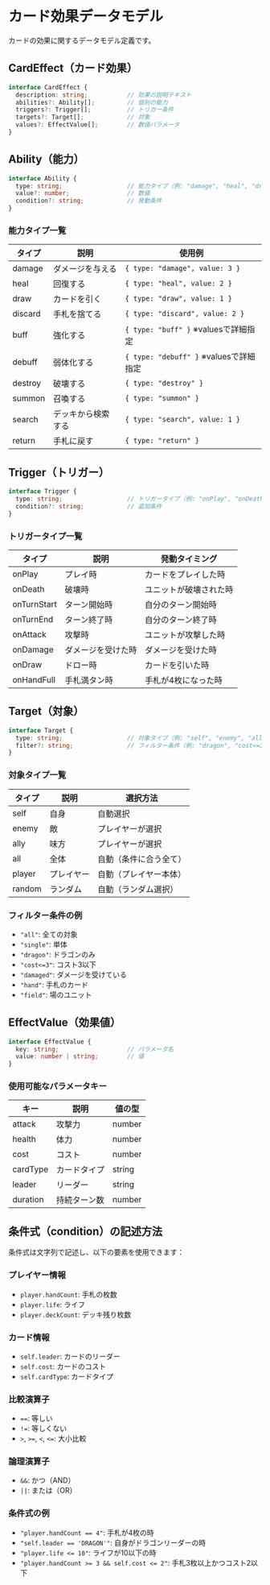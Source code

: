 # カード効果データモデル

カードの効果に関するデータモデル定義です。

## CardEffect（カード効果）

```typescript
interface CardEffect {
  description: string;           // 効果の説明テキスト
  abilities?: Ability[];         // 個別の能力
  triggers?: Trigger[];          // トリガー条件
  targets?: Target[];            // 対象
  values?: EffectValue[];        // 数値パラメータ
}
```

## Ability（能力）

```typescript
interface Ability {
  type: string;                  // 能力タイプ（例: "damage", "heal", "draw"）
  value?: number;                // 数値
  condition?: string;            // 発動条件
}
```

### 能力タイプ一覧

| タイプ | 説明 | 使用例 |
|--------|------|--------|
| damage | ダメージを与える | `{ type: "damage", value: 3 }` |
| heal | 回復する | `{ type: "heal", value: 2 }` |
| draw | カードを引く | `{ type: "draw", value: 1 }` |
| discard | 手札を捨てる | `{ type: "discard", value: 2 }` |
| buff | 強化する | `{ type: "buff" }` ※valuesで詳細指定 |
| debuff | 弱体化する | `{ type: "debuff" }` ※valuesで詳細指定 |
| destroy | 破壊する | `{ type: "destroy" }` |
| summon | 召喚する | `{ type: "summon" }` |
| search | デッキから検索する | `{ type: "search", value: 1 }` |
| return | 手札に戻す | `{ type: "return" }` |

## Trigger（トリガー）

```typescript
interface Trigger {
  type: string;                  // トリガータイプ（例: "onPlay", "onDeath", "onTurnStart"）
  condition?: string;            // 追加条件
}
```

### トリガータイプ一覧

| タイプ | 説明 | 発動タイミング |
|--------|------|---------------|
| onPlay | プレイ時 | カードをプレイした時 |
| onDeath | 破壊時 | ユニットが破壊された時 |
| onTurnStart | ターン開始時 | 自分のターン開始時 |
| onTurnEnd | ターン終了時 | 自分のターン終了時 |
| onAttack | 攻撃時 | ユニットが攻撃した時 |
| onDamage | ダメージを受けた時 | ダメージを受けた時 |
| onDraw | ドロー時 | カードを引いた時 |
| onHandFull | 手札満タン時 | 手札が4枚になった時 |

## Target（対象）

```typescript
interface Target {
  type: string;                  // 対象タイプ（例: "self", "enemy", "ally", "all"）
  filter?: string;               // フィルター条件（例: "dragon", "cost<=3"）
}
```

### 対象タイプ一覧

| タイプ | 説明 | 選択方法 |
|--------|------|---------|
| self | 自身 | 自動選択 |
| enemy | 敵 | プレイヤーが選択 |
| ally | 味方 | プレイヤーが選択 |
| all | 全体 | 自動（条件に合う全て） |
| player | プレイヤー | 自動（プレイヤー本体） |
| random | ランダム | 自動（ランダム選択） |

### フィルター条件の例

- `"all"`: 全ての対象
- `"single"`: 単体
- `"dragon"`: ドラゴンのみ
- `"cost<=3"`: コスト3以下
- `"damaged"`: ダメージを受けている
- `"hand"`: 手札のカード
- `"field"`: 場のユニット

## EffectValue（効果値）

```typescript
interface EffectValue {
  key: string;                   // パラメータ名
  value: number | string;        // 値
}
```

### 使用可能なパラメータキー

| キー | 説明 | 値の型 |
|------|------|--------|
| attack | 攻撃力 | number |
| health | 体力 | number |
| cost | コスト | number |
| cardType | カードタイプ | string |
| leader | リーダー | string |
| duration | 持続ターン数 | number |

## 条件式（condition）の記述方法

条件式は文字列で記述し、以下の要素を使用できます：

### プレイヤー情報
- `player.handCount`: 手札の枚数
- `player.life`: ライフ
- `player.deckCount`: デッキ残り枚数

### カード情報
- `self.leader`: カードのリーダー
- `self.cost`: カードのコスト
- `self.cardType`: カードタイプ

### 比較演算子
- `==`: 等しい
- `!=`: 等しくない
- `>`, `>=`, `<`, `<=`: 大小比較

### 論理演算子
- `&&`: かつ（AND）
- `||`: または（OR）

### 条件式の例
- `"player.handCount == 4"`: 手札が4枚の時
- `"self.leader == 'DRAGON'"`: 自身がドラゴンリーダーの時
- `"player.life <= 10"`: ライフが10以下の時
- `"player.handCount >= 3 && self.cost <= 2"`: 手札3枚以上かつコスト2以下